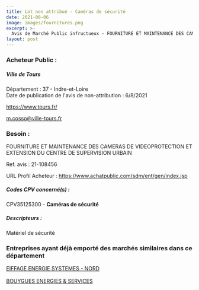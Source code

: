 ```yaml
---
title: Lot non attribué - Caméras de sécurité
date: 2021-08-06
image: images/fournitures.png
excerpt: >-
  Avis de Marché Public infructueux - FOURNITURE ET MAINTENANCE DES CAMERAS DE VIDEOPROTECTION ET EXTENSION DU CENTRE DE SUPERVISION URBAIN
layout: post
---
```


### Acheteur Public :
##### Ville de Tours
Département : 37 - Indre-et-Loire<br/>
Date de publication de l'avis de non-attribution : 6/8/2021


https://www.tours.fr/

m.cosso@ville-tours.fr


### Besoin :

FOURNITURE ET MAINTENANCE DES CAMERAS DE VIDEOPROTECTION ET EXTENSION DU CENTRE DE SUPERVISION URBAIN

Ref. avis : 21-108456

URL Profil Acheteur : https://www.achatpublic.com/sdm/ent/gen/index.jsp

##### Codes CPV concerné(s) :
CPV35125300 - **Caméras de sécurité** <br/>

##### Descripteurs :
Matériel de sécurité <br/>

### Entreprises ayant déjà emporté des marchés similaires dans ce département
<a href="/entreprise-553/siren-388784928">EIFFAGE ENERGIE SYSTEMES - NORD</a><br/><br/>
<a href="/entreprise-574/siren-775664873">BOUYGUES ENERGIES & SERVICES</a><br/><br/>
